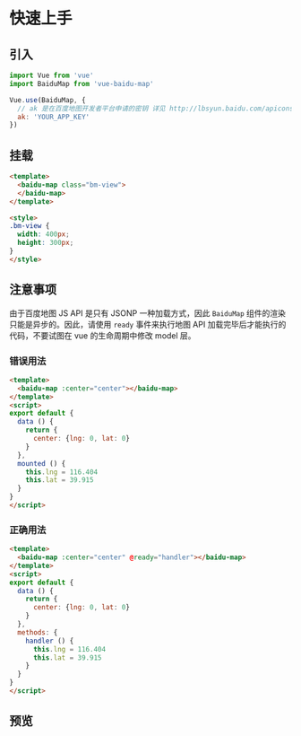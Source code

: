 # 快速上手

## 引入

```javascript
import Vue from 'vue'
import BaiduMap from 'vue-baidu-map'

Vue.use(BaiduMap, {
  // ak 是在百度地图开发者平台申请的密钥 详见 http://lbsyun.baidu.com/apiconsole/key */
  ak: 'YOUR_APP_KEY'
})
```

## 挂载

```html
<template>
  <baidu-map class="bm-view">
  </baidu-map>
</template>

<style>
.bm-view {
  width: 400px;
  height: 300px;
}
</style>
```

## 注意事项

由于百度地图 JS API 是只有 JSONP 一种加载方式，因此 `BaiduMap` 组件的渲染只能是异步的。因此，请使用 `ready` 事件来执行地图 API 加载完毕后才能执行的代码，不要试图在 vue 的生命周期中修改 model 层。

### 错误用法

```html
<template>
  <baidu-map :center="center"></baidu-map>
</template>
<script>
export default {
  data () {
    return {
      center: {lng: 0, lat: 0}
    }
  },
  mounted () {
    this.lng = 116.404
    this.lat = 39.915
  }
}
</script>
```

### 正确用法

```html
<template>
  <baidu-map :center="center" @ready="handler"></baidu-map>
</template>
<script>
export default {
  data () {
    return {
      center: {lng: 0, lat: 0}
    }
  },
  methods: {
    handler () {
      this.lng = 116.404
      this.lat = 39.915
    }
  }
}
</script>
```

## 预览
<doc-preview>
  <baidu-map slot="map" class="map">
  </baidu-map>
</doc-preview>
